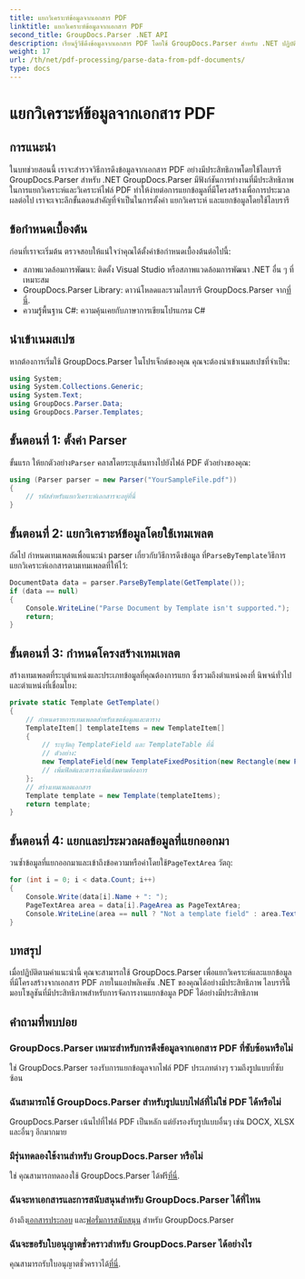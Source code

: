 ```yaml
---
title: แยกวิเคราะห์ข้อมูลจากเอกสาร PDF
linktitle: แยกวิเคราะห์ข้อมูลจากเอกสาร PDF
second_title: GroupDocs.Parser .NET API
description: เรียนรู้วิธีดึงข้อมูลจากเอกสาร PDF โดยใช้ GroupDocs.Parser สำหรับ .NET ปฏิบัติตามคำแนะนำทีละขั้นตอนของเราเพื่อแยกวิเคราะห์และประมวลผลไฟล์ PDF ได้อย่างมีประสิทธิภาพ
weight: 17
url: /th/net/pdf-processing/parse-data-from-pdf-documents/
type: docs
---
```

# แยกวิเคราะห์ข้อมูลจากเอกสาร PDF

## การแนะนำ
ในบทช่วยสอนนี้ เราจะสำรวจวิธีการดึงข้อมูลจากเอกสาร PDF อย่างมีประสิทธิภาพโดยใช้ไลบรารี GroupDocs.Parser สำหรับ .NET GroupDocs.Parser มีฟังก์ชันการทำงานที่มีประสิทธิภาพในการแยกวิเคราะห์และวิเคราะห์ไฟล์ PDF ทำให้ง่ายต่อการแยกข้อมูลที่มีโครงสร้างเพื่อการประมวลผลต่อไป เราจะเจาะลึกขั้นตอนสำคัญที่จำเป็นในการตั้งค่า แยกวิเคราะห์ และแยกข้อมูลโดยใช้ไลบรารี
## ข้อกำหนดเบื้องต้น
ก่อนที่เราจะเริ่มต้น ตรวจสอบให้แน่ใจว่าคุณได้ตั้งค่าข้อกำหนดเบื้องต้นต่อไปนี้:
- สภาพแวดล้อมการพัฒนา: ติดตั้ง Visual Studio หรือสภาพแวดล้อมการพัฒนา .NET อื่น ๆ ที่เหมาะสม
-  GroupDocs.Parser Library: ดาวน์โหลดและรวมไลบรารี GroupDocs.Parser จาก[ที่นี่](https://releases.groupdocs.com/parser/net/).
- ความรู้พื้นฐาน C#: ความคุ้นเคยกับภาษาการเขียนโปรแกรม C#

## นำเข้าเนมสเปซ
หากต้องการเริ่มใช้ GroupDocs.Parser ในโปรเจ็กต์ของคุณ คุณจะต้องนำเข้าเนมสเปซที่จำเป็น:
```csharp
using System;
using System.Collections.Generic;
using System.Text;
using GroupDocs.Parser.Data;
using GroupDocs.Parser.Templates;
```
## ขั้นตอนที่ 1: ตั้งค่า Parser
 ขั้นแรก ให้ยกตัวอย่าง`Parser` คลาสโดยระบุเส้นทางไปยังไฟล์ PDF ตัวอย่างของคุณ:
```csharp
using (Parser parser = new Parser("YourSampleFile.pdf"))
{
    // รหัสสำหรับแยกวิเคราะห์เอกสารจะอยู่ที่นี่
}
```
## ขั้นตอนที่ 2: แยกวิเคราะห์ข้อมูลโดยใช้เทมเพลต
 ถัดไป กำหนดเทมเพลตเพื่อแนะนำ parser เกี่ยวกับวิธีการดึงข้อมูล ที่`ParseByTemplate`วิธีการแยกวิเคราะห์เอกสารตามเทมเพลตที่ให้ไว้:
```csharp
DocumentData data = parser.ParseByTemplate(GetTemplate());
if (data == null)
{
    Console.WriteLine("Parse Document by Template isn't supported.");
    return;
}
```
## ขั้นตอนที่ 3: กำหนดโครงสร้างเทมเพลต
สร้างเทมเพลตที่ระบุตำแหน่งและประเภทข้อมูลที่คุณต้องการแยก ซึ่งรวมถึงตำแหน่งคงที่ นิพจน์ทั่วไป และตำแหน่งที่เชื่อมโยง:
```csharp
private static Template GetTemplate()
{
    // กำหนดรายการเทมเพลตสำหรับเขตข้อมูลและตาราง
    TemplateItem[] templateItems = new TemplateItem[]
    {
        // ระบุวัตถุ TemplateField และ TemplateTable ที่นี่
        // ตัวอย่าง:
        new TemplateField(new TemplateFixedPosition(new Rectangle(new Point(35, 135), new Size(100, 10))), "FromCompany"),
        // เพิ่มฟิลด์และตารางเพิ่มเติมตามต้องการ
    };
    // สร้างเทมเพลตเอกสาร
    Template template = new Template(templateItems);
    return template;
}
```
## ขั้นตอนที่ 4: แยกและประมวลผลข้อมูลที่แยกออกมา
 วนซ้ำข้อมูลที่แยกออกมาและเข้าถึงข้อความหรือค่าโดยใช้`PageTextArea` วัตถุ:
```csharp
for (int i = 0; i < data.Count; i++)
{
    Console.Write(data[i].Name + ": ");
    PageTextArea area = data[i].PageArea as PageTextArea;
    Console.WriteLine(area == null ? "Not a template field" : area.Text);
}
```

## บทสรุป
เมื่อปฏิบัติตามคำแนะนำนี้ คุณจะสามารถใช้ GroupDocs.Parser เพื่อแยกวิเคราะห์และแยกข้อมูลที่มีโครงสร้างจากเอกสาร PDF ภายในแอปพลิเคชัน .NET ของคุณได้อย่างมีประสิทธิภาพ ไลบรารีนี้มอบโซลูชันที่มีประสิทธิภาพสำหรับการจัดการงานแยกข้อมูล PDF ได้อย่างมีประสิทธิภาพ
## คำถามที่พบบ่อย
### GroupDocs.Parser เหมาะสำหรับการดึงข้อมูลจากเอกสาร PDF ที่ซับซ้อนหรือไม่
ใช่ GroupDocs.Parser รองรับการแยกข้อมูลจากไฟล์ PDF ประเภทต่างๆ รวมถึงรูปแบบที่ซับซ้อน
### ฉันสามารถใช้ GroupDocs.Parser สำหรับรูปแบบไฟล์ที่ไม่ใช่ PDF ได้หรือไม่
GroupDocs.Parser เน้นไปที่ไฟล์ PDF เป็นหลัก แต่ยังรองรับรูปแบบอื่นๆ เช่น DOCX, XLSX และอื่นๆ อีกมากมาย
### มีรุ่นทดลองใช้งานสำหรับ GroupDocs.Parser หรือไม่
 ใช่ คุณสามารถทดลองใช้ GroupDocs.Parser ได้ฟรี[ที่นี่](https://releases.groupdocs.com/).
### ฉันจะหาเอกสารและการสนับสนุนสำหรับ GroupDocs.Parser ได้ที่ไหน
 อ้างถึง[เอกสารประกอบ](https://tutorials.groupdocs.com/parser/net/) และ[ฟอรั่มการสนับสนุน](https://forum.groupdocs.com/c/parser/17) สำหรับ GroupDocs.Parser
### ฉันจะขอรับใบอนุญาตชั่วคราวสำหรับ GroupDocs.Parser ได้อย่างไร
 คุณสามารถรับใบอนุญาตชั่วคราวได้[ที่นี่](https://purchase.groupdocs.com/temporary-license/).